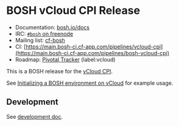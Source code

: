 # BOSH vCloud CPI Release

* Documentation: [bosh.io/docs](https://bosh.io/docs)
* IRC: [`#bosh` on freenode](https://webchat.freenode.net/?channels=bosh)
* Mailing list: [cf-bosh](https://lists.cloudfoundry.org/pipermail/cf-bosh)
* CI: [https://main.bosh-ci.cf-app.com/pipelines/vcloud-cpi](https://main.bosh-ci.cf-app.com/pipelines/bosh-vcloud-cpi)
* Roadmap: [Pivotal Tracker](https://www.pivotaltracker.com/n/projects/1133984) (label:vcloud)

This is a BOSH release for the [vCloud CPI](https://github.com/vchs/bosh_vcloud_cpi/).

See [Initializing a BOSH environment on vCloud](https://bosh.io/docs/init-vcloud.html) for example usage.

## Development

See [development doc](docs/development.md).
